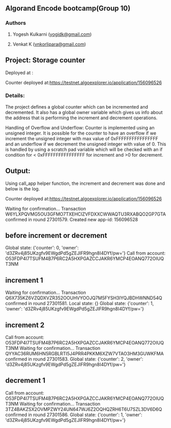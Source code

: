 ## Algorand Encode bootcamp(Group 10)

### Authors

1. Yogesh Kulkarni (yogidk@gmail.com)

2. Venkat K (vnkorlipara@gmail.com)

## Project: Storage counter

Deployed at :

Counter deployed at:https://testnet.algoexplorer.io/application/156096526

### Details:

The project defines a global counter which can be incremented and decremented. It also has a global owner variable which gives us info about the address that is performing the increment and decrement operations.

Handling of Overflow and Underflow:
Counter is implemented using an unsigned integer.
It is possible for the counter to have an overflow if we increment the unsigned integer with max value of 0xFFFFFFFFFFFFFFFF and an underflow if we decrement the unsigned integer with value of 0. This is handled by using a scratch pad variable which will be checked with an if condition for < 0xFFFFFFFFFFFFFFFF for increment and >0 for decrement.

## Output:

Using call_app helper function, the increment and decrement was done and below is the log.

Counter deployed at:https://testnet.algoexplorer.io/application/156096526

Waiting for confirmation...
Transaction W6YLXPQVMG5OU3GFMO7TXEHCIZVFDXXCWWAQTU3RXABQO2GP7GTA confirmed in round 27301579.
Created new app-id: 156096528

## before increment or decrement

Global state: {'counter': 0, 'owner': 'd3ZRv4j85UKzgfv9EWgdPd5gZEJIFR9hgn8I4DYf/pw='}
Call from account: O53FDP4I7TSUFM4B7P6RC2A5HXPGAZCCJAKR6YMCP4EOANQ772OIUQT3NM

## increment 1

Waiting for confirmation...
Transaction Q6X735KZ6VZQDXVZR352OOUHVYOOJQ7M5FYSH3IYQJBDHWNND54Q confirmed in round 27301581.
Local state: {}
Global state: {'counter': 1, 'owner': 'd3ZRv4j85UKzgfv9EWgdPd5gZEJIFR9hgn8I4DYf/pw='}

## increment 2

Call from account: O53FDP4I7TSUFM4B7P6RC2A5HXPGAZCCJAKR6YMCP4EOANQ772OIUQT3NM
Waiting for confirmation...
Transaction QYYAC36RUM6HN5RGBLRTI5J4PRR4PKKM6XZW7VTAO3HM3GUWKFMA confirmed in round 27301583.
Global state: {'counter': 2, 'owner': 'd3ZRv4j85UKzgfv9EWgdPd5gZEJIFR9hgn8I4DYf/pw='}

## decrement 1

Call from account: O53FDP4I7TSUFM4B7P6RC2A5HXPGAZCCJAKR6YMCP4EOANQ772OIUQT3NM
Waiting for confirmation...
Transaction 3TZ4BAKZSX2OVMPZWY24UN647WJ6Z2OQHQZRH6T6U7SZL3DV6D6Q confirmed in round 27301586.
Global state: {'counter': 1, 'owner': 'd3ZRv4j85UKzgfv9EWgdPd5gZEJIFR9hgn8I4DYf/pw='}
